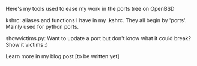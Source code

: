 Here's my tools used to ease my work in the ports tree on OpenBSD

kshrc: aliases and functions I have in my .kshrc. They all begin by 'ports'.
Mainly used for python ports.

showvictims.py: Want to update a port but don't know what it could break? Show it victims :)

Learn more in my blog post [to be written yet]
